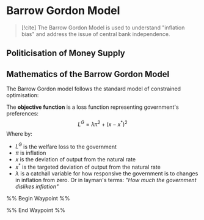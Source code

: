 # Barrow Gordon Model

> [!cite] 
> The Barrow Gordon Model is used to understand "inflation bias" and address the issue of central bank independence. 

## Politicisation of Money Supply


## Mathematics of the Barrow Gordon Model 

The Barrow Gordon model follows the standard model of constrained optimisation: 

The **objective function** is a loss function representing government's preferences: 
$$L^{G}=\lambda \pi ^{2}+ (x-x^{*})^{2}$$
Where by: 
- $L^{G}$ is the welfare loss to the government
- $\pi$ is inflation 
- $x$ is the deviation of output from the natural rate
- $x^{*}$ is the targeted deviation of output from the natural rate
- $\lambda$ is a catchall variable for how responsive the government is to changes in inflation from zero. Or in layman's terms: *"How much the government dislikes inflation"*



%% Begin Waypoint %%


%% End Waypoint %%
